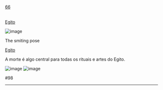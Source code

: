 [66](https://github.com/guilhermeprokisch/guilherme/issues/66) 
###### 

[ Egito ](-Egito-)

![image](https://user-images.githubusercontent.com/12011070/94207887-f829d380-fe9e-11ea-88e3-c7629b45800f.png)

The smiting pose



[Egito](Egito)

A morte é algo central para todas os rituais e artes do Egito.


![image](https://user-images.githubusercontent.com/12011070/94209058-b9e1e380-fea1-11ea-91a6-682ff0ccff87.png)
![image](https://user-images.githubusercontent.com/12011070/94209059-b9e1e380-fea1-11ea-8029-fb8930523ae1.png)


<a class="issue-link">#98</a>

-------------------------------------------------------------------------------

